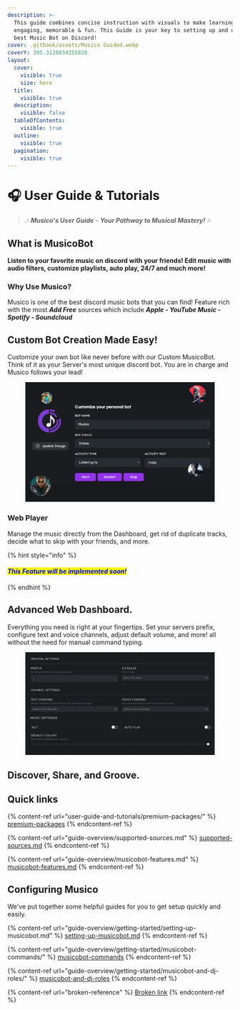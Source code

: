 ```yaml
---
description: >-
  This guide combines concise instruction with visuals to make learning
  engaging, memorable & fun. This Guide is your key to setting up and using the
  best Music Bot on Discord!
cover: .gitbook/assets/Musico Guided.webp
coverY: 395.3128834355828
layout:
  cover:
    visible: true
    size: hero
  title:
    visible: true
  description:
    visible: false
  tableOfContents:
    visible: true
  outline:
    visible: true
  pagination:
    visible: true
---
```


# 🎧 User Guide & Tutorials&#x20;

> 🎶 _**Musico's User Guide**_ - _**Your Pathway to Musical Mastery!**_ 🎶

## What is MusicoBot

**Listen to your favorite music on discord with your friends! Edit music with audio filters, customize playlists, auto play, 24/7 and much more!**

### Why Use Musico?

Musico is one of the best discord music bots that you can find! Feature rich with the most _**Add Free**_ sources which include _**Apple - YouTube Music - Spotify - Soundcloud**_

## Custom Bot Creation Made Easy!

Customize your own bot like never before with our Custom MusicoBot. Think of it as your Server's most unique discord bot. You are in charge and Musico follows your lead!

<figure><img src=".gitbook/assets/custombot.webp" alt=""><figcaption></figcaption></figure>

### Web Player

Manage the music directly from the Dashboard, get rid of duplicate tracks, decide what to skip with your friends, and more.

{% hint style="info" %}
#### _<mark style="color:blue;">This Feature will be implemented soon!</mark>_&#x20;
{% endhint %}

## Advanced Web Dashboard.

Everything you need is right at your fingertips. Set your servers prefix, configure text and voice channels, adjust default volume, and more! all without the need for manual command typing.

<figure><img src=".gitbook/assets/dashboard.webp" alt=""><figcaption></figcaption></figure>

## &#x20;                           Discover, Share, and Groove.

## Quick links

{% content-ref url="user-guide-and-tutorials/premium-packages/" %}
[premium-packages](user-guide-and-tutorials/premium-packages/)
{% endcontent-ref %}

{% content-ref url="guide-overview/supported-sources.md" %}
[supported-sources.md](guide-overview/supported-sources.md)
{% endcontent-ref %}

{% content-ref url="guide-overview/musicobot-features.md" %}
[musicobot-features.md](guide-overview/musicobot-features.md)
{% endcontent-ref %}

## Configuring Musico&#x20;

We've put together some helpful guides for you to get setup quickly and easily.

{% content-ref url="guide-overview/getting-started/setting-up-musicobot.md" %}
[setting-up-musicobot.md](guide-overview/getting-started/setting-up-musicobot.md)
{% endcontent-ref %}

{% content-ref url="guide-overview/getting-started/musicobot-commands/" %}
[musicobot-commands](guide-overview/getting-started/musicobot-commands/)
{% endcontent-ref %}

{% content-ref url="guide-overview/getting-started/musicobot-and-dj-roles/" %}
[musicobot-and-dj-roles](guide-overview/getting-started/musicobot-and-dj-roles/)
{% endcontent-ref %}

{% content-ref url="broken-reference" %}
[Broken link](broken-reference)
{% endcontent-ref %}
